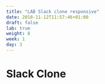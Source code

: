 ```yaml
---
title: "LAB Slack clone responsive"
date: 2018-11-12T11:57:46+01:00
draft: false
lab: true
weight: 8
week: 1
day: 3
---
```


# Slack Clone
